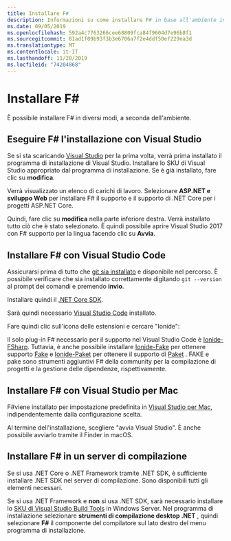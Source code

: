 ```yaml
---
title: Installare F#
description: Informazioni su come installare F# in base all'ambiente in uso.
ms.date: 09/05/2019
ms.openlocfilehash: 592a4c7763266cee68809fca84f9604d7e96b8f1
ms.sourcegitcommit: 81ad1f09b93f3b3e6706a7f2e4ddf50ef229ea3d
ms.translationtype: MT
ms.contentlocale: it-IT
ms.lasthandoff: 11/20/2019
ms.locfileid: "74204868"
---
```

# <a name="install-f"></a>Installare F\#

È possibile installare F# in diversi modi, a seconda dell'ambiente.

## <a name="install-f-with-visual-studio"></a>Eseguire F# l'installazione con Visual Studio

Se si sta scaricando [Visual Studio](https://visualstudio.microsoft.com/vs/?utm_medium=microsoft&utm_source=docs.microsoft.com&utm_campaign=inline+link) per la prima volta, verrà prima installato il programma di installazione di Visual Studio. Installare lo SKU di Visual Studio appropriato dal programma di installazione. Se è già installato, fare clic su **modifica**.

Verrà visualizzato un elenco di carichi di lavoro. Selezionare **ASP.NET e sviluppo Web** per installare F# il supporto e il supporto di .NET Core per i progetti ASP.NET Core.

Quindi, fare clic su **modifica** nella parte inferiore destra.  Verrà installato tutto ciò che è stato selezionato. È quindi possibile aprire Visual Studio 2017 con F# supporto per la lingua facendo clic su **Avvia**.

## <a name="install-f-with-visual-studio-code"></a>Installare F# con Visual Studio Code

Assicurarsi prima di tutto che [git sia installato](https://git-scm.com/download) e disponibile nel percorso. È possibile verificare che sia installato correttamente digitando `git --version` al prompt dei comandi e premendo **invio**.

Installare quindi il [.NET Core SDK](https://dotnet.microsoft.com/download).

Sarà quindi necessario [Visual Studio Code](https://code.visualstudio.com) installato.

Fare quindi clic sull'icona delle estensioni e cercare "Ionide":

Il solo plug-in F# necessario per il supporto nel Visual Studio Code è [Ionide-FSharp](https://marketplace.visualstudio.com/items?itemName=Ionide.Ionide-fsharp). Tuttavia, è anche possibile installare [Ionide-Fake](https://marketplace.visualstudio.com/items?itemName=Ionide.Ionide-FAKE) per ottenere supporto [Fake](https://fake.build/) e [Ionide-Paket](https://marketplace.visualstudio.com/items?itemName=Ionide.Ionide-Paket) per ottenere il supporto di [Paket](https://fsprojects.github.io/Paket/) . FAKE e pake sono strumenti aggiuntivi F# della community per la compilazione di progetti e la gestione delle dipendenze, rispettivamente.

## <a name="install-f-with-visual-studio-for-mac"></a>Installare F# con Visual Studio per Mac

F#viene installato per impostazione predefinita in [Visual Studio per Mac](https://visualstudio.microsoft.com/vs/mac/?utm_medium=microsoft&utm_source=docs.microsoft.com&utm_campaign=inline+link), indipendentemente dalla configurazione scelta.

Al termine dell'installazione, scegliere "avvia Visual Studio". È anche possibile avviarlo tramite il Finder in macOS.

## <a name="install-f-on-a-build-server"></a>Installare F# in un server di compilazione

Se si usa .NET Core o .NET Framework tramite .NET SDK, è sufficiente installare .NET SDK nel server di compilazione. Sono disponibili tutti gli elementi necessari.

Se si usa .NET Framework e **non** si usa .NET SDK, sarà necessario installare lo [SKU di Visual Studio Build Tools](https://visualstudio.microsoft.com/thank-you-downloading-visual-studio/?sku=BuildTools&rel=16) in Windows Server. Nel programma di installazione selezionare **strumenti di compilazione desktop .NET** , quindi selezionare **F#** il componente del compilatore sul lato destro del menu programma di installazione.
